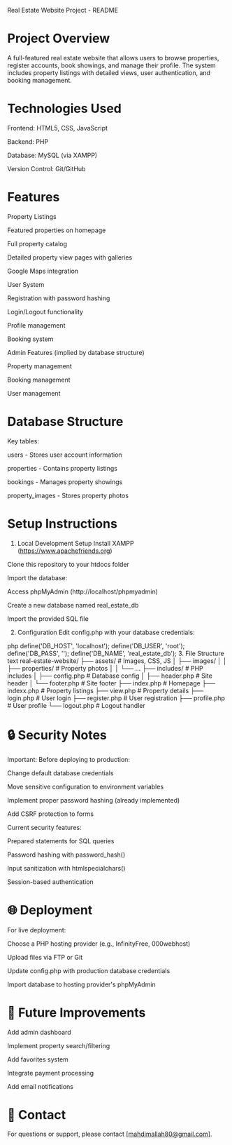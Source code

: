 Real Estate Website Project - README
# Project Overview
A full-featured real estate website that allows users to browse properties, register accounts, book showings, and manage their profile. The system includes property listings with detailed views, user authentication, and booking management.

# Technologies Used
Frontend: HTML5, CSS, JavaScript

Backend: PHP

Database: MySQL (via XAMPP)

Version Control: Git/GitHub

# Features
Property Listings

Featured properties on homepage

Full property catalog

Detailed property view pages with galleries

Google Maps integration

User System

Registration with password hashing

Login/Logout functionality

Profile management

Booking system

Admin Features (implied by database structure)

Property management

Booking management

User management

# Database Structure
Key tables:

users - Stores user account information

properties - Contains property listings

bookings - Manages property showings

property_images - Stores property photos

# Setup Instructions
1. Local Development Setup
Install XAMPP (https://www.apachefriends.org)

Clone this repository to your htdocs folder

Import the database:

Access phpMyAdmin (http://localhost/phpmyadmin)

Create a new database named real_estate_db

Import the provided SQL file

2. Configuration
Edit config.php with your database credentials:

php
define('DB_HOST', 'localhost');
define('DB_USER', 'root');
define('DB_PASS', '');
define('DB_NAME', 'real_estate_db');
3. File Structure
text
real-estate-website/
├── assets/               # Images, CSS, JS
│   ├── images/
│   │   ├── properties/   # Property photos
│   │   └── ...
├── includes/             # PHP includes
│   ├── config.php        # Database config
│   ├── header.php        # Site header
│   └── footer.php        # Site footer
├── index.php             # Homepage
├── indexx.php            # Property listings
├── view.php              # Property details
├── login.php             # User login
├── register.php          # User registration
├── profile.php           # User profile
└── logout.php            # Logout handler
# 🔒 Security Notes
Important: Before deploying to production:

Change default database credentials

Move sensitive configuration to environment variables

Implement proper password hashing (already implemented)

Add CSRF protection to forms

Current security features:

Prepared statements for SQL queries

Password hashing with password_hash()

Input sanitization with htmlspecialchars()

Session-based authentication

# 🌐 Deployment
For live deployment:

Choose a PHP hosting provider (e.g., InfinityFree, 000webhost)

Upload files via FTP or Git

Update config.php with production database credentials

Import database to hosting provider's phpMyAdmin

# 📝 Future Improvements
Add admin dashboard

Implement property search/filtering

Add favorites system

Integrate payment processing

Add email notifications

 # 📧 Contact
For questions or support, please contact [mahdimallah80@gmail.com].
